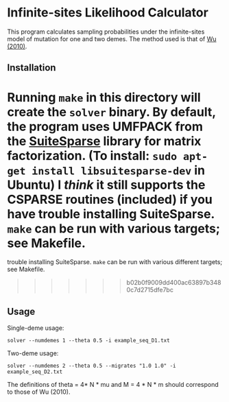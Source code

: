 Infinite-sites Likelihood Calculator
====================================

This program calculates sampling probabilities under the infinite-sites model
of mutation for one and two demes. The method used is that of
[Wu (2010)](http://ieeexplore.ieee.org/xpl/articleDetails.jsp?arnumber=5383348).

Installation
----------

Running `make` in this directory will create the `solver` binary. By default,
the program uses UMFPACK from the
[SuiteSparse](http://faculty.cse.tamu.edu/davis/suitesparse.html) library for
matrix factorization. (To install: `sudo apt-get install libsuitesparse-dev` in
Ubuntu) I *think* it still supports the CSPARSE routines (included) if you have
trouble installing SuiteSparse. `make` can be run with various targets; see
Makefile.
=======
trouble installing SuiteSparse. `make` can be run with various different
targets; see Makefile.
>>>>>>> b02b0f9009dd400ac63897b3480c7d2715dfe7bc

Usage
-----

Single-deme usage:
	
	solver --numdemes 1 --theta 0.5 -i example_seq_D1.txt

Two-deme usage:

	solver --numdemes 2 --theta 0.5 --migrates "1.0 1.0" -i example_seq_D2.txt

The definitions of theta = 4* N * mu and M = 4 * N * m should correspond to
those of Wu (2010). 
